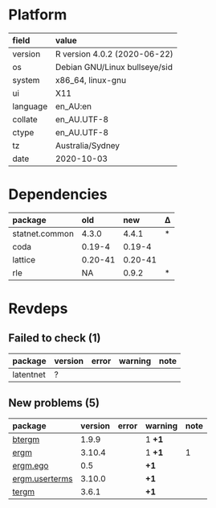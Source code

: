 # Platform

|field    |value                         |
|:--------|:-----------------------------|
|version  |R version 4.0.2 (2020-06-22)  |
|os       |Debian GNU/Linux bullseye/sid |
|system   |x86_64, linux-gnu             |
|ui       |X11                           |
|language |en_AU:en                      |
|collate  |en_AU.UTF-8                   |
|ctype    |en_AU.UTF-8                   |
|tz       |Australia/Sydney              |
|date     |2020-10-03                    |

# Dependencies

|package        |old     |new     |Δ  |
|:--------------|:-------|:-------|:--|
|statnet.common |4.3.0   |4.4.1   |*  |
|coda           |0.19-4  |0.19-4  |   |
|lattice        |0.20-41 |0.20-41 |   |
|rle            |NA      |0.9.2   |*  |

# Revdeps

## Failed to check (1)

|package   |version |error |warning |note |
|:---------|:-------|:-----|:-------|:----|
|latentnet |?       |      |        |     |

## New problems (5)

|package                                     |version |error |warning  |note |
|:-------------------------------------------|:-------|:-----|:--------|:----|
|[btergm](problems.md#btergm)                |1.9.9   |      |1 __+1__ |     |
|[ergm](problems.md#ergm)                    |3.10.4  |      |1 __+1__ |1    |
|[ergm.ego](problems.md#ergmego)             |0.5     |      |__+1__   |     |
|[ergm.userterms](problems.md#ergmuserterms) |3.10.0  |      |__+1__   |     |
|[tergm](problems.md#tergm)                  |3.6.1   |      |__+1__   |     |

